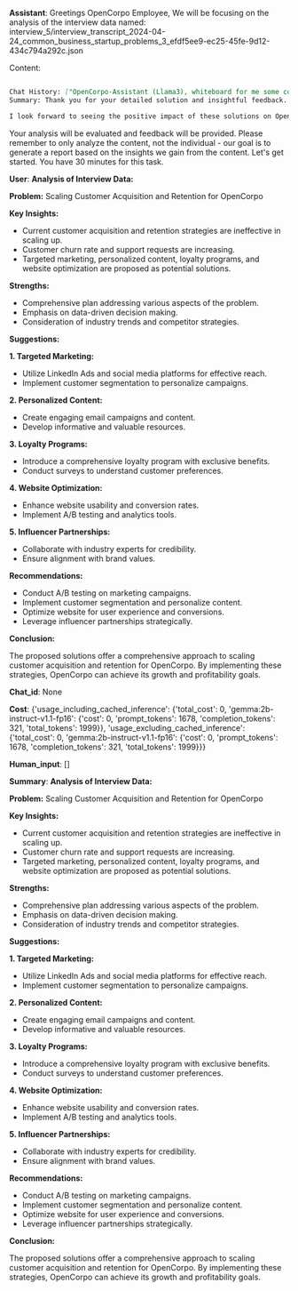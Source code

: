 **Assistant**: Greetings OpenCorpo Employee, We will be focusing on the analysis of the interview data named: interview_5/interview_transcript_2024-04-24_common_business_startup_problems_3_efdf5ee9-ec25-45fe-9d12-434c794a292c.json 


 Content: 

 ```md

 Chat History: ["OpenCorpo-Assistant (Llama3), whiteboard for me some common business startup problems. Propose a solution for OpenCorpo specific solutions. I will evaluate your answers and give my feedback, then propose a problem to you. You will answer and I will evaluate. Let's now begin. You have 30 minutes.", "Sounds great! I'm ready to assist you with brainstorming solutions for common business startup problems. Please provide me with a brief description of the problem you would like help with within the 30-minute timeframe.\n\nPlease provide as much detail as possible, including the following:\n\n* The specific issue or challenge you are facing\n* The impact it is having on your business\n* Your current approach and any attempts at solving it\n* Any specific goals or objectives you have for the problem\n\nOnce I receive this information, I will offer my insights and suggestions, and we can work together to find a comprehensive and effective solution.", "I'm excited to collaborate with you on finding solutions for common business startup problems.\n\nHere's the problem description:\n\n**Problem:** Scaling Customer Acquisition and Retention for OpenCorpo\n\n**Specific Issue/Challenge:** As OpenCorpo continues to grow, we're facing challenges in scaling our customer acquisition and retention strategies. We've seen a steady increase in demand for our services, but our current approaches are no longer effective in keeping up with the growth.\n\n**Impact on Business:** Our customer churn rate is increasing, and we're struggling to maintain a consistent flow of new customers. This is affecting our revenue and profitability. We're also seeing an increase in support requests, which is putting a strain on our resources.\n\n**Current Approach:** We've been relying on social media advertising, influencer partnerships, and content marketing to attract new customers. For retention, we've focused on providing excellent customer service through multiple channels (phone, email, chat). While these efforts have worked well in the past, they're no longer yielding the same results.\n\n**Attempts at Solving:** We've tried A/B testing different ad creatives, targeting audiences more specifically, and creating more engaging content. However, we haven't seen significant improvements. We're also considering introducing a referral program to incentivize customer referrals.\n\n**Goals/Objectives:**\n\n1. Increase customer acquisition by 20% within the next quarter.\n2. Reduce customer churn rate by 15% within the same period.\n3. Develop a more effective retention strategy that complements our existing approach.\n\nI'd love to hear your thoughts on this challenge and any potential solutions you might propose!", "**Solution:**\n\n**1. Leverage targeted marketing channels:**\n\n- Identify specific demographics and psychographics that are most likely to be interested in OpenCorpo's services.\n- Explore paid advertising platforms such as LinkedIn Ads, Google Ads, and Facebook Ads to reach these audiences effectively.\n- Consider strategic partnerships with complementary businesses or influencers who have a loyal following.\n\n**2. Create personalized and engaging content:**\n\n- Develop tailored email campaigns and automated messages that provide value and incentives to existing customers.\n- Invest in creating high-quality, informative content, such as blog posts, webinars, and case studies, that resonates with your target audience.\n- Use social media to engage with your followers and build relationships.\n\n**3. Implement a loyalty program:**\n\n- Introduce a comprehensive loyalty program that rewards repeat customers and incentivizes referrals.\n- Offer exclusive benefits, discounts, and perks to loyal clients.\n- Conduct regular surveys and gather feedback to understand customer preferences and improve the retention experience.\n\n**4. Optimize your website and landing pages:**\n\n- Ensure your website is user-friendly and mobile-optimized for seamless navigation.\n- Create clear and compelling calls to action that encourage visitors to take desired actions, such as signing up for a free trial or downloading a whitepaper.\n- Use analytics tools to track website traffic and user behavior to identify areas for improvement.\n\n**5. Partner with industry influencers:**\n\n- Collaborate with industry bloggers, analysts, and social media personalities who have a relevant audience.\n- Leverage their reach and credibility to promote OpenCorpo's services and generate leads.\n- Host joint webinars or events to share insights and build relationships.", "Wow, I'm impressed by the comprehensive solution you've proposed! It looks like you've covered all aspects of customer acquisition and retention.\n\nLet me provide some feedback and suggestions:\n\n**Strengths:**\n\n* You've highlighted the importance of targeted marketing channels, which is crucial for scaling customer acquisition.\n* The idea of creating personalized and engaging content resonates with me. This will help build strong relationships with customers and establish OpenCorpo as a thought leader in the industry.\n* I appreciate the emphasis on loyalty programs and exclusive benefits to reward repeat customers and incentivize referrals.\n* Your suggestion to optimize the website and landing pages is spot-on, as this can significantly improve user experience and conversion rates.\n\n**Suggestions:**\n\n* Consider implementing customer segmentation to tailor your marketing efforts and content to specific groups. This could lead to even more targeted and effective campaigns.\n* For the loyalty program, you might want to explore gamification elements, such as leaderboards or badges, to make it more engaging and fun for customers.\n* When partnering with influencers, ensure that their values align with OpenCorpo's brand and messaging. This will help maintain credibility and authenticity in the partnership.\n* To measure the effectiveness of these initiatives, consider setting up A/B testing and analytics tools to track key performance indicators (KPIs) such as conversion rates, customer retention, and revenue growth.\n\n**Additional Ideas:**\n\n* Consider implementing a customer success program to ensure that customers are achieving their desired outcomes with OpenCorpo's services. This could involve dedicated customer success managers or onboarding processes.\n* Explore opportunities for strategic partnerships with complementary businesses to expand your offerings and reach new audiences.\n* Develop a robust referral program that incentivizes customers to refer friends and colleagues in exchange for rewards or discounts.\n\nOverall, I'm excited about the potential of these solutions to drive growth and customer loyalty for OpenCorpo. Well done!", "Thank you for your detailed solution and insightful feedback. Your suggestions are well-thought-out and provide a comprehensive approach to addressing the challenge of scaling customer acquisition and retention. I'm confident that these strategies will contribute significantly to the success of OpenCorpo in achieving its goals.\n\nI look forward to seeing the positive impact of these solutions on OpenCorpo's business performance."] 
 Summary: Thank you for your detailed solution and insightful feedback. Your suggestions are well-thought-out and provide a comprehensive approach to addressing the challenge of scaling customer acquisition and retention. I'm confident that these strategies will contribute significantly to the success of OpenCorpo in achieving its goals.

I look forward to seeing the positive impact of these solutions on OpenCorpo's business performance. 
``` 


 Your analysis will be evaluated and feedback will be provided. Please remember to only analyze the content, not the individual - our goal is to generate a report based on the insights we gain from the content. Let's get started. You have 30 minutes for this task.

**User**: **Analysis of Interview Data:**

**Problem:** Scaling Customer Acquisition and Retention for OpenCorpo

**Key Insights:**

* Current customer acquisition and retention strategies are ineffective in scaling up.
* Customer churn rate and support requests are increasing.
* Targeted marketing, personalized content, loyalty programs, and website optimization are proposed as potential solutions.

**Strengths:**

* Comprehensive plan addressing various aspects of the problem.
* Emphasis on data-driven decision making.
* Consideration of industry trends and competitor strategies.

**Suggestions:**

**1. Targeted Marketing:**
- Utilize LinkedIn Ads and social media platforms for effective reach.
- Implement customer segmentation to personalize campaigns.

**2. Personalized Content:**
- Create engaging email campaigns and content.
- Develop informative and valuable resources.

**3. Loyalty Programs:**
- Introduce a comprehensive loyalty program with exclusive benefits.
- Conduct surveys to understand customer preferences.

**4. Website Optimization:**
- Enhance website usability and conversion rates.
- Implement A/B testing and analytics tools.

**5. Influencer Partnerships:**
- Collaborate with industry experts for credibility.
- Ensure alignment with brand values.

**Recommendations:**

* Conduct A/B testing on marketing campaigns.
* Implement customer segmentation and personalize content.
* Optimize website for user experience and conversions.
* Leverage influencer partnerships strategically.


**Conclusion:**

The proposed solutions offer a comprehensive approach to scaling customer acquisition and retention for OpenCorpo. By implementing these strategies, OpenCorpo can achieve its growth and profitability goals.

**Chat_id**: None

**Cost**: {'usage_including_cached_inference': {'total_cost': 0, 'gemma:2b-instruct-v1.1-fp16': {'cost': 0, 'prompt_tokens': 1678, 'completion_tokens': 321, 'total_tokens': 1999}}, 'usage_excluding_cached_inference': {'total_cost': 0, 'gemma:2b-instruct-v1.1-fp16': {'cost': 0, 'prompt_tokens': 1678, 'completion_tokens': 321, 'total_tokens': 1999}}}

**Human_input**: []

**Summary**: **Analysis of Interview Data:**

**Problem:** Scaling Customer Acquisition and Retention for OpenCorpo

**Key Insights:**

* Current customer acquisition and retention strategies are ineffective in scaling up.
* Customer churn rate and support requests are increasing.
* Targeted marketing, personalized content, loyalty programs, and website optimization are proposed as potential solutions.

**Strengths:**

* Comprehensive plan addressing various aspects of the problem.
* Emphasis on data-driven decision making.
* Consideration of industry trends and competitor strategies.

**Suggestions:**

**1. Targeted Marketing:**
- Utilize LinkedIn Ads and social media platforms for effective reach.
- Implement customer segmentation to personalize campaigns.

**2. Personalized Content:**
- Create engaging email campaigns and content.
- Develop informative and valuable resources.

**3. Loyalty Programs:**
- Introduce a comprehensive loyalty program with exclusive benefits.
- Conduct surveys to understand customer preferences.

**4. Website Optimization:**
- Enhance website usability and conversion rates.
- Implement A/B testing and analytics tools.

**5. Influencer Partnerships:**
- Collaborate with industry experts for credibility.
- Ensure alignment with brand values.

**Recommendations:**

* Conduct A/B testing on marketing campaigns.
* Implement customer segmentation and personalize content.
* Optimize website for user experience and conversions.
* Leverage influencer partnerships strategically.


**Conclusion:**

The proposed solutions offer a comprehensive approach to scaling customer acquisition and retention for OpenCorpo. By implementing these strategies, OpenCorpo can achieve its growth and profitability goals.

